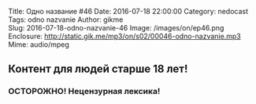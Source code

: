 Title: Одно название #46
Date: 2016-07-18 22:00:00
Category: nedocast  
Tags: odno nazvanie
Author: gikme  
Slug: 2016-07-18-odno-nazvanie-46
Image: /images/on/ep46.png
Enclosure: http://static.gik.me/mp3/on/s02/00046-odno-nazvanie.mp3  
Mime: audio/mpeg

## Контент для людей старше 18 лет!

### ОСТОРОЖНО! Нецензурная лексика!
